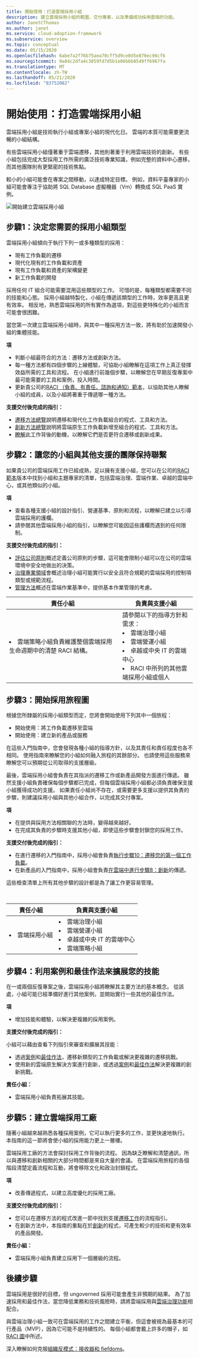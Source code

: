 ```yaml
---
title: 開始使用：打造雲端採用小組
description: 建立雲端採用小組的範圍、交付專案，以及準備成功採用雲端的功能。
author: JanetCThomas
ms.author: janet
ms.service: cloud-adoption-framework
ms.subservice: overview
ms.topic: conceptual
ms.date: 05/15/2020
ms.openlocfilehash: 6abe7a2f76b75aea70cff5d9ce0d5e870ec96cf6
ms.sourcegitcommit: 9a84c2dfa4c3859fd7d5b1e06bbb8549ff6967fa
ms.translationtype: MT
ms.contentlocale: zh-TW
ms.lasthandoff: 05/21/2020
ms.locfileid: "83752082"
---
```

# <a name="get-started-build-a-cloud-adoption-team"></a>開始使用：打造雲端採用小組

雲端採用小組是技術執行小組或專案小組的現代化日。 雲端的本質可能需要更流暢的小組結構。

有些雲端採用小組僅著重于雲端遷移，其他則著重于利用雲端技術的創新。 有些小組包括完成大型採用工作所需的廣泛技術專業知識，例如完整的資料中心遷移，而其他團隊則有更緊密的技術焦點。

較小的小組可能會在專案之間移動，以達成特定目標。 例如，資料平臺專家的小組可能會專注于協助將 SQL Database 虛擬機器（Vm）轉換成 SQL PaaS 實例。

![開始建立雲端採用小組](../../_images/get-started/adoption-team-map.png)

## <a name="step-1-determine-the-type-of-adoption-team-you-need"></a>步驟1：決定您需要的採用小組類型

雲端採用小組傾向于執行下列一或多種類型的採用：

- 現有工作負載的遷移
- 現代化現有的工作負載和資產
- 現有工作負載和資產的架構變更
- 新工作負載的開發

採用任何 IT 組合可能需要混用這些類型的工作。 可惜的是，每種類型都需要不同的技能和心態。 採用小組越特製化，小組在傳遞該類型的工作時，效率更高且更有效率。 相反地，熟悉雲端採用的所有實作為選項，對這些更特殊化的小組而言可能會很困難。

當您第一次建立雲端採用小組時，與其中一種採用方法一致，將有助於加速開發小組的集體技能。

**項**

- 判斷小組最符合的方法：遷移方法或創新方法。
- 每一種方法都有四個步驟的上線體驗，可協助小組瞭解在這項工作上真正發揮效益所需的工具和流程。 在小組進行前幾個步驟，以瞭解您在早期反復專案中最可能需要的工具和案例，投入時間。
- 更新貴公司的[RACI （負責、有責任、諮詢和通知）範本](../../organize/raci-alignment.md)，以協助其他人瞭解小組的成員，以及小組將著重于傳遞哪一種方法。

**支援交付後完成的指引：**

- [遷移方法總覽](../../migrate/index.md)說明遷移和現代化工作負載組合的程式、工具和方法。
- [創新方法總覽](../../innovate/index.md)說明將雲端原生工作負載新增至組合的程式、工具和方法。
- [瞭解](../../strategy/motivations.md)此工作背後的動機，以瞭解它們是否更符合遷移或創新成果。

## <a name="step-2-align-your-team-with-other-supporting-teams"></a>步驟2：讓您的小組與其他支援的團隊保持聯繫

如果貴公司的雲端採用工作已經成熟，足以擁有支援小組，您可以在公司的[RACI 範本](https://archcenter.blob.core.windows.net/cdn/fusion/management/raci-template.xlsx)版本中找到小組和主題專家的清單，包括雲端治理、雲端作業、卓越的雲端中心，或其他類似的小組。

**項**

- 查看各種支援小組的設計指引、營運基準、原則和流程，以瞭解已建立以引導雲端採用的護欄。
- 請參閱其他雲端採用小組的指引，以瞭解您可能因這些護欄而遇到的任何限制。

**支援交付後完成的指引：**

- [評估公司原則](../../govern/corporate-policy.md)概述定義公司原則的步驟，這可能會限制小組可以在公司的雲端環境中安全地做出的決策。
- [治理專業領域](../../govern/corporate-policy.md)會概述治理小組可能實行以安全且符合規範的雲端採用的控制項類型或規範流程。
- [管理方法](../../manage/index.md)概述在雲端作業基準中，提供基本作業管理的考慮。

<!-- markdownlint-disable MD033 -->

| 責任小組 | 負責與支援小組 |
| --- | --- |
| <li> 雲端策略小組負責維護整個雲端採用生命週期中的清楚 RACI 結構。 | 請參閱以下的指導方針和需求： <li> 雲端治理小組 <li> 雲端營運小組 <li> 卓越或中央 IT 的雲端中心 <li> RACI 中所列的其他雲端採用小組或個人 |

## <a name="step-3-begin-your-adoption-journey"></a>步驟3：開始採用旅程圖

根據您所隸屬的採用小組類型而定，您將會開始使用下列其中一個旅程：

- 開始使用：將工作負載遷移至雲端
- 開始使用：建立新的產品或服務

在這些入門指南中，您會發現各種小組的指導方針，以及其責任和責任程度也各不相同。 使用指南來瞭解您的小組如何融入旅程的其餘部分。 也請使用這些服務來瞭解您可以預期從公司取得的支援層級。

最後，雲端採用小組會負責在其指派的遷移工作或新產品開發方面進行傳遞。 雖然支援小組負責確保每個步驟都已完成，但每個雲端採用小組都必須負責確保支援小組獲得成功的支援。 如果責任小組尚不存在，或需要更多支援以提供其負責的步驟，則建議採用小組與其他小組合作，以完成其交付專案。

**項**

- 在提供與採用方法相關聯的方法時，變得越來越好。
- 在完成其負責的步驟時支援其他小組，即使這些步驟會封鎖您的採用工作。

**支援交付後完成的指引：**

- 在進行遷移的入門指南中，採用小組會負責[執行步驟10：遷移您的第一個工作負載](../migrate.md#step-8-migrate-your-first-10-workloads)。
- 在新產品的入門指南中，採用小組會負責[在雲端中進行步驟8：創新](../innovate.md#step-8-innovate-in-the-cloud)的傳遞。

這些檢查清單上所有其他步驟的設計都是為了讓工作更容易管理。

<!-- markdownlint-disable MD033 -->
<br>

| 責任小組 | 負責與支援小組 |
| --- | --- |
| <li> 雲端採用小組 | <li> 雲端治理小組 <li> 雲端營運小組 <li> 卓越或中央 IT 的雲端中心 <li> 雲端策略小組 |

## <a name="step-4-expand-your-skills-with-scenarios-and-best-practices"></a>步驟4：利用案例和最佳作法來擴展您的技能

在一或兩個反復專案之後，雲端採用小組將瞭解其主要方法的基本概念。 從該處，小組可能已經準備好進行其他案例，並開始實行一些其他的最佳作法。

**項**

- 增加技能和體驗，以解決更複雜的採用案例。

**支援交付後完成的指引：**

小組可以藉由查看下列指引來審查和擴展其技能：

- 透過[案例](../../migrate/azure-best-practices/contoso-migration-overview.md)和[最佳作法](../../migrate/azure-best-practices/index.md)，遷移新類型的工作負載或解決更複雜的遷移挑戰。
- 使用新的雲端原生解決方案進行創新，或透過[案例](../../innovate/kubernetes/index.md)和[最佳作法](../../innovate/best-practices/index.md)解決更複雜的創新挑戰。

**責任小組：**

- 雲端採用小組負責拓展其技能。

## <a name="step-5-build-a-cloud-adoption-factory"></a>步驟5：建立雲端採用工廠

隨著小組越來越熟悉各種採用案例，它可以執行更多的工作，並更快速地執行。 本指南的這一節將會使小組的採用能力更上一層樓。

雲端採用工廠的方法會探討採用工作背後的流程。 因為缺乏瞭解和清楚通訊，所以與遷移和創新相關的大部分時間都是來自大量的會議。 在雲端採用旅程的各個階段清楚定義流程和互動，將會移除文化和政治封鎖程式。

**項**

- 改善傳遞程式，以建立高度優化的採用工廠。

**支援交付後完成的指引：**

- 您可以在遷移方法的程式改進一節中找到支援[遷移工作](../../migrate/migration-considerations/index.md)的流程指引。
- 在創新方法中，本指南的重點在於[創新](../../innovate/considerations/index.md)的程式，可產生較少的技術和更有效率的產品開發。

**責任小組：**

- 雲端採用小組負責建立採用下一個層級的流程。

## <a name="whats-next"></a>後續步驟

雲端採用是很好的目標，但 ungoverned 採用可能會產生非預期的結果。 為了加速採用和最佳作法，當您降低業務和技術風險時，請將雲端採用與[雲端治理功能](../../organize/cloud-governance.md)相配合。

與雲端治理小組一致可在雲端採用的工作之間建立平衡，但這會被視為最基本的可行產品（MVP），因為它可能不是持續性的。 每個小組都會戴上許多的帽子，如[RACI 圖](../../organize/raci-alignment.md)中所述。

深入瞭解如何克服[組織反模式：接收器和 fiefdoms](../../organize/fiefdoms-silos.md)。
